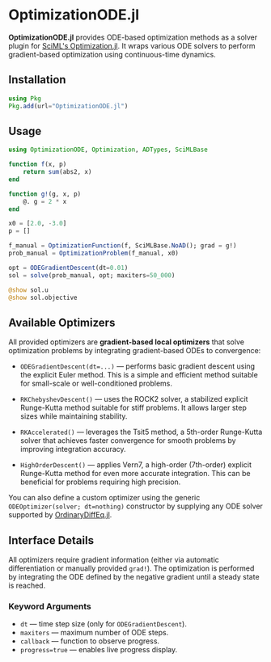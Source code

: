 # OptimizationODE.jl

**OptimizationODE.jl** provides ODE-based optimization methods as a solver plugin for [SciML's Optimization.jl](https://github.com/SciML/Optimization.jl). It wraps various ODE solvers to perform gradient-based optimization using continuous-time dynamics.

## Installation

```julia
using Pkg
Pkg.add(url="OptimizationODE.jl")
```

## Usage

```julia
using OptimizationODE, Optimization, ADTypes, SciMLBase

function f(x, p)
    return sum(abs2, x)
end

function g!(g, x, p)
    @. g = 2 * x
end

x0 = [2.0, -3.0]
p = []

f_manual = OptimizationFunction(f, SciMLBase.NoAD(); grad = g!)
prob_manual = OptimizationProblem(f_manual, x0)

opt = ODEGradientDescent(dt=0.01)
sol = solve(prob_manual, opt; maxiters=50_000)

@show sol.u
@show sol.objective
```

## Available Optimizers

All provided optimizers are **gradient-based local optimizers** that solve optimization problems by integrating gradient-based ODEs to convergence:

* `ODEGradientDescent(dt=...)` — performs basic gradient descent using the explicit Euler method. This is a simple and efficient method suitable for small-scale or well-conditioned problems.

* `RKChebyshevDescent()` — uses the ROCK2 solver, a stabilized explicit Runge-Kutta method suitable for stiff problems. It allows larger step sizes while maintaining stability.

* `RKAccelerated()` — leverages the Tsit5 method, a 5th-order Runge-Kutta solver that achieves faster convergence for smooth problems by improving integration accuracy.

* `HighOrderDescent()` — applies Vern7, a high-order (7th-order) explicit Runge-Kutta method for even more accurate integration. This can be beneficial for problems requiring high precision.

You can also define a custom optimizer using the generic `ODEOptimizer(solver; dt=nothing)` constructor by supplying any ODE solver supported by [OrdinaryDiffEq.jl](https://docs.sciml.ai/DiffEqDocs/stable/solvers/ode_solve/).

## Interface Details

All optimizers require gradient information (either via automatic differentiation or manually provided `grad!`). The optimization is performed by integrating the ODE defined by the negative gradient until a steady state is reached.

### Keyword Arguments

* `dt` — time step size (only for `ODEGradientDescent`).
* `maxiters` — maximum number of ODE steps.
* `callback` — function to observe progress.
* `progress=true` — enables live progress display.

